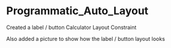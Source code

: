 # Programmatic_Auto_Layout

Created a label / button Calculator Layout Constraint

Also added a picture to show how the label / button layout looks
